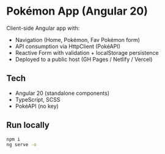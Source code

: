 # Pokémon App (Angular 20)

Client-side Angular app with:
- Navigation (Home, Pokémon, Fav Pokémon form)
- API consumption via HttpClient (PokéAPI)
- Reactive Form with validation + localStorage persistence
- Deployed to a public host (GH Pages / Netlify / Vercel)

## Tech
- Angular 20 (standalone components)
- TypeScript, SCSS
- PokéAPI (no key)

## Run locally
```bash
npm i
ng serve -o
